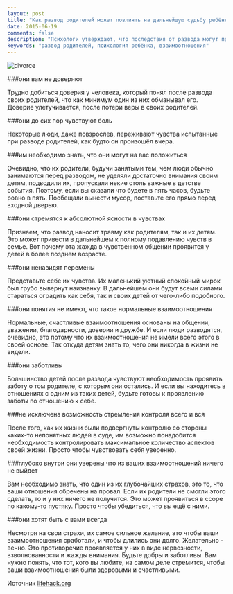 ```yaml
---
layout: post
title: "﻿Как развод родителей может повлиять на дальнейшую судьбу ребёнка"
date: 2015-06-19
comments: false
description: "Психологи утверждают, что последствия от развода могут проявиться на протяжении пятнадцати-двадцати пяти лет после него, дети вступают в период серьёзных любовных отношений, будучи подсознательно готовыми к их провалу. Если вы полюбили такого человека, будьте готовы к сложностям."
keywords: "развод родителей, психология ребёнка, взаимоотношения"
---
```


![divorce](http://s020.radikal.ru/i707/1507/74/be88dd7c398b.png "divorce")

###они вам не доверяют

Трудно добиться доверия у человека, который понял после развода своих родителей, что как минимум один из них обманывал его. Доверие улетучивается, после потери веры в своих родителей.

###они до сих пор чувствуют боль

Некоторые люди, даже повзрослев, переживают чувства испытанные при разводе родителей, как будто он произошёл вчера.

###им необходимо знать, что они могут на вас положиться

Очевидно, что их родители, будучи занятыми тем, чем люди обычно занимаются перед разводом, не уделяли достаточно внимания своим детям, подводили их, пропускали некие столь важные в детстве события. Поэтому, если вы сказали что будете в пять часов, будьте ровно в пять. Пообещали вынести мусор, поставьте его прямо перед входной дверью.

###они стремятся к абсолютной ясности в чувствах

Признаем, что развод наносит травму как родителям, так и их детям. Это может привести в дальнейшем к полному подавлению чувств в семье. Вот почему эта жажда в чувственном общении проявится у детей в более позднем возрасте. 

###они ненавидят перемены

Представьте себе их чувства. Их маленький уютный спокойный мирок был грубо вывернут наизнанку. В дальнейшем они будут всеми силами стараться оградить как себя, так и своих детей от чего-либо подобного.

###они понятия не имеют, что такое нормальные взаимоотношения

Нормальные, счастливые взаимоотношения основаны на общении, уважении, благодарности, доверии и дружбе. И если люди разводятся, очевидно, это потому что их взаимоотношения не имели всего этого в своей основе. Так откуда детям знать то, чего они никогда в жизни не видели.

###они заботливы

Большинство детей после развода чувствуют необходимость проявить заботу о том родителе, с которым они остались. И если вы находитесь в отношениях с одним из таких детей, будьте готовы к проявлению заботы по отношению к себе.

###не исключена возможность стремления контроля всего и вся

После того, как их жизни были подвергнуты контролю со стороны каких-то непонятных людей в суде, им возможно понадобится необходимость контролировать максимальное количество аспектов своей жизни. Просто чтобы чувствовать себя уверенно.

###глубоко внутри они уверены что из ваших взаимоотношений ничего не выйдет

Вам необходимо знать, что один из их глубочайших страхов, это то, что ваши отношения обречены на провал. Если их родители не смогли этого сделать, то и у них ничего не получится. Это может проявиться в ссоре по какому-то пустяку. Просто чтобы убедиться, что вы ещё с ними.

###они хотят быть с вами всегда

Несмотря на свои страхи, их самое сильное желание, это чтобы ваши взаимоотношения сработали, и чтобы длились они долго. Желательно - вечно. Это противоречие проявляется у них в виде нервозности, взволнованности и жажды внимания. Будьте добры и заботливы. Вам нужно понять, что тот, кого вы любите, на самом деле стремится, чтобы ваши взаимоотношения были здоровыми и счастливыми.

Источник [lifehack.org](http://www.lifehack.org/articles/communication/10-things-remember-you-love-person-with-divorced-parents.html)

